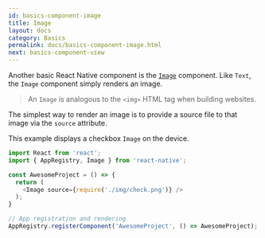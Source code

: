 ```yaml
---
id: basics-component-image
title: Image
layout: docs
category: Basics
permalink: docs/basics-component-image.html
next: basics-component-view
---
```


Another basic React Native component is the [`Image`](/react-native/docs/image.html#content) component. Like `Text`, the `Image` component simply renders an image.

> An `Image` is analogous to the `<img>` HTML tag when building websites.

The simplest way to render an image is to provide a source file to that image via the `source` attribute.

This example displays a checkbox `Image` on the device.

```JavaScript
import React from 'react';
import { AppRegistry, Image } from 'react-native';

const AwesomeProject = () => {
  return (
    <Image source={require('./img/check.png')} />
  );
}

// App registration and rendering
AppRegistry.registerComponent('AwesomeProject', () => AwesomeProject);
```
